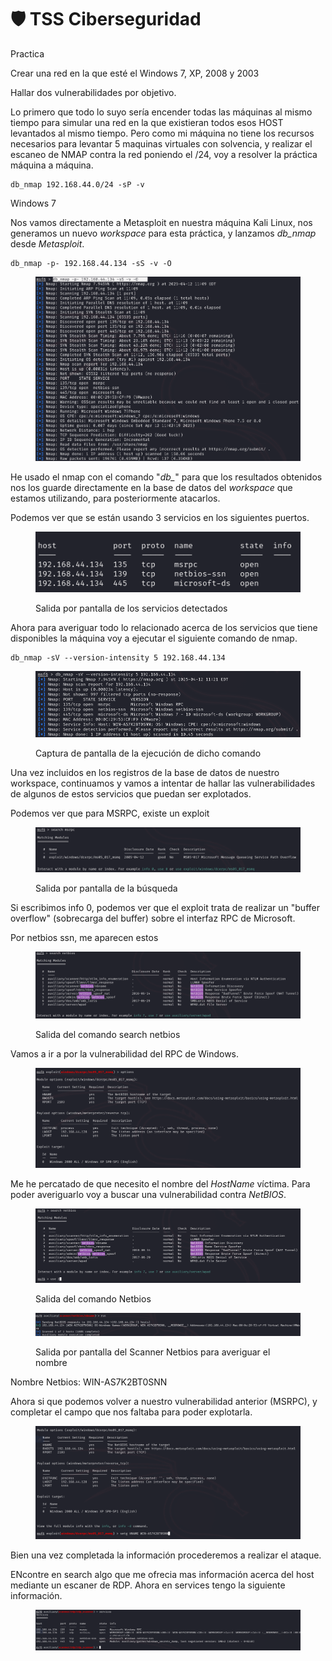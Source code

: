 # 🛡️ TSS Ciberseguridad

Practica

Crear una red en la que esté el Windows 7, XP, 2008 y 2003

Hallar dos vulnerabilidades por objetivo.

Lo primero que todo lo suyo sería encender todas las máquinas al mismo tiempo para simular una red en la que existieran todos esos HOST levantados al mismo tiempo. Pero como mi máquina no tiene los recursos necesarios para levantar 5 maquinas virtuales con solvencia, y realizar el escaneo de NMAP contra la red poniendo el /24, voy a resolver la práctica máquina a máquina.

```
db_nmap 192.168.44.0/24 -sP -v
```

Windows 7

Nos vamos directamente a Metasploit en nuestra máquina Kali Linux, nos generamos un nuevo _workspace_ para esta práctica, y lanzamos _db\_nmap_ desde _Metasploit_.

```
db_nmap -p- 192.168.44.134 -sS -v -O
```

<figure><img src=".gitbook/assets/image (29).png" alt=""><figcaption></figcaption></figure>

He usado el nmap con el comando "_db\__" para que los resultados obtenidos nos los guarde directamente en la base de datos del _workspace_ que estamos utilizando, para posteriormente atacarlos.

Podemos ver que se están usando 3 servicios en los siguientes puertos.

<figure><img src=".gitbook/assets/image (30).png" alt=""><figcaption><p>Salida por pantalla de los servicios detectados</p></figcaption></figure>

Ahora para averiguar todo lo relacionado acerca de los servicios que tiene disponibles la máquina voy a ejecutar el siguiente comando de nmap.

```
db_nmap -sV --version-intensity 5 192.168.44.134
```

<figure><img src=".gitbook/assets/image (31).png" alt=""><figcaption><p>Captura de pantalla de la ejecución de dicho comando</p></figcaption></figure>

Una vez incluidos en los registros de la base de datos de nuestro workspace, continuamos y vamos a intentar de hallar las vulnerabilidades de algunos de estos servicios que puedan ser explotados.

Podemos ver que para MSRPC, existe un exploit

<figure><img src=".gitbook/assets/image (32).png" alt=""><figcaption><p>Salida por pantalla de la búsqueda</p></figcaption></figure>

Si escribimos info 0, podemos ver que el exploit trata de realizar un "buffer overflow" (sobrecarga del buffer) sobre el interfaz RPC de Microsoft.

Por netbios ssn, me aparecen estos

<figure><img src=".gitbook/assets/image (33).png" alt=""><figcaption><p>Salida del comando search netbios</p></figcaption></figure>

Vamos a ir a por la vulnerabilidad del RPC de Windows.

<figure><img src=".gitbook/assets/image (35).png" alt=""><figcaption></figcaption></figure>

Me he percatado de que necesito el nombre del _HostName_ víctima. Para poder averiguarlo voy a buscar una vulnerabilidad contra _NetBIOS_.

<figure><img src=".gitbook/assets/image (36).png" alt=""><figcaption><p>Salida del comando Netbios</p></figcaption></figure>

<figure><img src=".gitbook/assets/image (37).png" alt=""><figcaption><p>Salida por pantalla del Scanner Netbios para averiguar el nombre</p></figcaption></figure>

Nombre Netbios: WIN-AS7K2BT0SNN

Ahora si que podemos volver a nuestro vulnerabilidad anterior (MSRPC), y completar el campo que nos faltaba para poder explotarla.

<figure><img src=".gitbook/assets/image (38).png" alt=""><figcaption></figcaption></figure>

Bien una vez completada la información procederemos a realizar el ataque.

ENcontre en search algo que me ofrecia mas información acerca del host mediante un escaner de RDP. Ahora en services tengo la siguiente información.

<figure><img src=".gitbook/assets/image (39).png" alt=""><figcaption></figcaption></figure>



